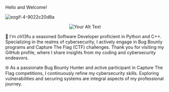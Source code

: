 Hello and Welcome! 


![ezgif-4-9022c20d8a](https://github.com/ch13fu/ch13fu/assets/153553558/1e56cc31-a80f-4d1e-a233-07f1f2d01e9a)

<div style="width: 100%; text-align: center;">
  <img src="https://github.com/ch13fu/ch13fu/assets/153553558/1e56cc31-a80f-4d1e-a233-07f1f2d01e9a" alt="Your Alt Text">
</div>

👋 I'm ch13fu a seasoned Software Developer proficient in Python and C++. Specializing in the realms of cybersecurity, I actively engage in Bug Bounty programs and Capture The Flag (CTF) challenges. Thank you for visiting my GitHub profile, where I share insights from my coding and cybersecurity endeavors.

🌐 As a passionate Bug Bounty Hunter and active participant in Capture The Flag competitions, I continuously refine my cybersecurity skills. Exploring vulnerabilities and securing systems are integral aspects of my professional journey.
